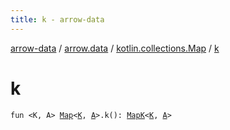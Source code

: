 ```yaml
---
title: k - arrow-data
---
```


[arrow-data](../../index.html) / [arrow.data](../index.html) / [kotlin.collections.Map](index.html) / [k](./k.html)

# k

`fun <K, A> `[`Map`](https://kotlinlang.org/api/latest/jvm/stdlib/kotlin.collections/-map/index.html)`<`[`K`](k.html#K)`, `[`A`](k.html#A)`>.k(): `[`MapK`](../-map-k/index.html)`<`[`K`](k.html#K)`, `[`A`](k.html#A)`>`